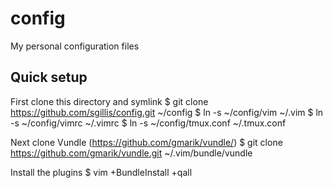 config
======

My personal configuration files

Quick setup
-----------

First clone this directory and symlink
    $ git clone https://github.com/sgillis/config.git ~/config
    $ ln -s ~/config/vim ~/.vim
    $ ln -s ~/config/vimrc ~/.vimrc
    $ ln -s ~/config/tmux.conf ~/.tmux.conf

Next clone Vundle (https://github.com/gmarik/vundle/)
    $ git clone https://github.com/gmarik/vundle.git ~/.vim/bundle/vundle

Install the plugins
    $ vim +BundleInstall +qall
